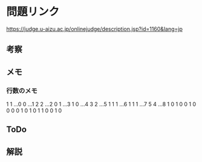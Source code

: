 # 問題リンク
https://judge.u-aizu.ac.jp/onlinejudge/description.jsp?id=1160&lang=jp

## 考察

## メモ

### 行数のメモ
1 1 ...0
0 ...1
2 2 ...2
0 1 ...3
1 0 ...4
3 2 ...5
1 1 1 ...6
1 1 1 ...7
5 4 ...8
1 0 1 0 0
1 0 0 0 0
1 0 1 0 1
1 0 0 1 0

## ToDo

## 解説